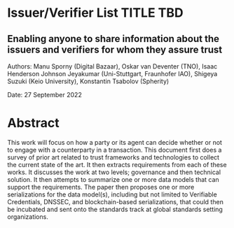 # Issuer/Verifier List TITLE TBD
## Enabling anyone to share information about the issuers and verifiers for whom they assure trust

Authors: Manu Sporny (Digital Bazaar), Oskar van Deventer (TNO), Isaac Henderson Johnson Jeyakumar (Uni-Stuttgart, Fraunhofer IAO), Shigeya Suzuki (Keio University), Konstantin Tsabolov (Spherity)

Date: 27 September 2022

# Abstract

This work will focus on how a party or its agent can decide whether or not to
engage with a counterparty in a transaction. This document first does a survey
of prior art related to trust frameworks and technologies to collect the current
state of the art. It then extracts requirements from each of these works. It
discusses the work at two levels; governance and then technical solution. It
then attempts to summarize one or more data models that can support the
requirements. The paper then proposes one or more serializations for the data
model(s), including but not limited to Verifiable Credentials, DNSSEC, and
blockchain-based serializations, that could then be incubated and sent onto the
standards track at global standards setting organizations.
